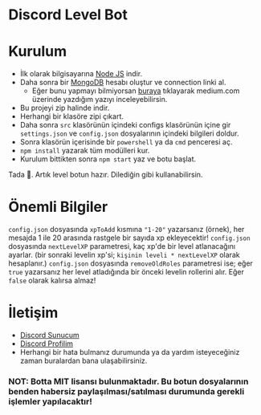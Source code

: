 # Discord Level Bot

# Kurulum
* İlk olarak bilgisayarına [Node JS](https://nodejs.org/en/) indir.
* Daha sonra bir [MongoDB](http://mongodb.com) hesabı oluştur ve connection linki al.
  * Eğer bunu yapmayı bilmiyorsan [buraya](https://medium.com/@thearkxd/node-js-projeleri-için-mongodb-atlas-connection-linki-alma-5d955bbe5ae6) tıklayarak medium.com üzerinde yazdığım yazıyı inceleyebilirsin.
* Bu projeyi zip halinde indir.
* Herhangi bir klasöre zipi çıkart.
* Daha sonra `src` klasörünün içindeki configs klasörünün içine gir `settings.json` ve `config.json` dosyalarının içindeki bilgileri doldur.
* Sonra klasörün içerisinde bir `powershell` ya da `cmd` penceresi aç.
* ```npm install``` yazarak tüm modülleri kur.
* Kurulum bittikten sonra ```npm start``` yaz ve botu başlat.

Tada 🎉. Artık level botun hazır. Dilediğin gibi kullanabilirsin.

# Önemli Bilgiler
`config.json` dosyasında `xpToAdd` kısmına `"1-20"` yazarsanız (örnek), her mesajda 1 ile 20 arasında rastgele bir sayıda xp ekleyecektir!
`config.json` dosyasında `nextLevelXP` parametresi, kaç xp'de bir level atlanacağını ayarlar. (bir sonraki levelin xp'si; `kişinin leveli * nextLevelXP` olarak hesaplanır.)
`config.json` dosyasında `removeOldRoles` parametresi ise; eğer `true` yazarsanız her level atladığında bir önceki levelin rollerini alır. Eğer `false` olarak kalırsa almaz!

# İletişim
* [Discord Sunucum](https://discord.gg/UEPcFtytcc)
* [Discord Profilim](https://discord.com/users/350976460313329665)
* Herhangi bir hata bulmanız durumunda ya da yardım isteyeceğiniz zaman buralardan bana ulaşabilirsiniz.

### NOT: Botta MIT lisansı bulunmaktadır. Bu botun dosyalarının benden habersiz paylaşılması/satılması durumunda gerekli işlemler yapılacaktır!
